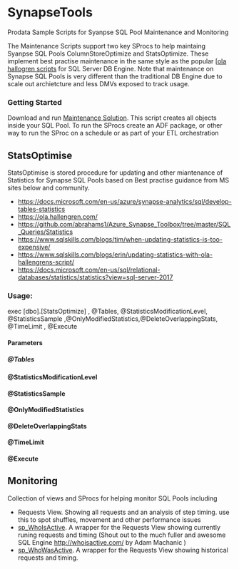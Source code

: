 # SynapseTools
Prodata Sample Scripts for Syanpse SQL Pool Maintenance and Monitoring

The Maintenance Scripts support two key SProcs to help maintaing Syanpse SQL Pools <a>ColumnStoreOptimize</a> and StatsOptimize.
These implement best practise maintenance in the same style as the popular [[ola hallogren scripts](https://ola.hallengren.com/) for SQL Server DB Engine. 
Note that maintenance on Synapse SQL Pools is very different than the traditional DB Engine due to scale out archietcture and less DMVs exposed to track usage.


### Getting Started
Download and run [Maintenance Solution](https://github.com/ProdataSQL/SynapseTools/blob/main/SqlPools/Maintenance/MaintenanceSolution.sql). This script creates all objects inside your SQL Pool. To run the SProcs create an ADF package, or other way to run the SProc on a schedule or as part of your ETL orchestration

## StatsOptimise
StatsOptimise is stored procedure for updating and other miantenance of Statistics for Synapse SQL Pools based on Best practise guidance from MS sites below and community.
- https://docs.microsoft.com/en-us/azure/synapse-analytics/sql/develop-tables-statistics
- https://ola.hallengren.com/
- https://github.com/abrahams1/Azure_Synapse_Toolbox/tree/master/SQL_Queries/Statistics 
- https://www.sqlskills.com/blogs/tim/when-updating-statistics-is-too-expensive/
- https://www.sqlskills.com/blogs/erin/updating-statistics-with-ola-hallengrens-script/
- https://docs.microsoft.com/en-us/sql/relational-databases/statistics/statistics?view=sql-server-2017 


### Usage: 
exec [dbo].[StatsOptimize] , @Tables, @StatisticsModificationLevel, @StatisticsSample ,@OnlyModifiedStatistics,@DeleteOverlappingStats, @TimeLimit , @Execute 	

#### Parameters

##### @Tables 

#### @StatisticsModificationLevel

#### @StatisticsSample 

#### @OnlyModifiedStatistics

#### @DeleteOverlappingStats

#### @TimeLimit 

#### @Execute 	



## Monitoring
Collection of views and SProcs for helping monitor SQL Pools including
* Requests View. 
Showing  all requests and an analysis of step timing. use this to spot shuffles, movement and other performance issues
* [sp_WhoIsActive](https://github.com/ProdataSQL/SynapseTools/blob/main/SqlPools/Monitoring/sp_WhoIsActive.sql). A wrapper for the Requests View showing currently runing requests and timing
(Shout out to the much fuller and awesome SQL Engine http://whoisactive.com/ by Adam Machanic )
* [sp_WhoWasActive](https://github.com/ProdataSQL/SynapseTools/blob/main/SqlPools/Monitoring/sp_WhoWasActive.sql). A wrapper for the Requests View showing historical requests and timing.

